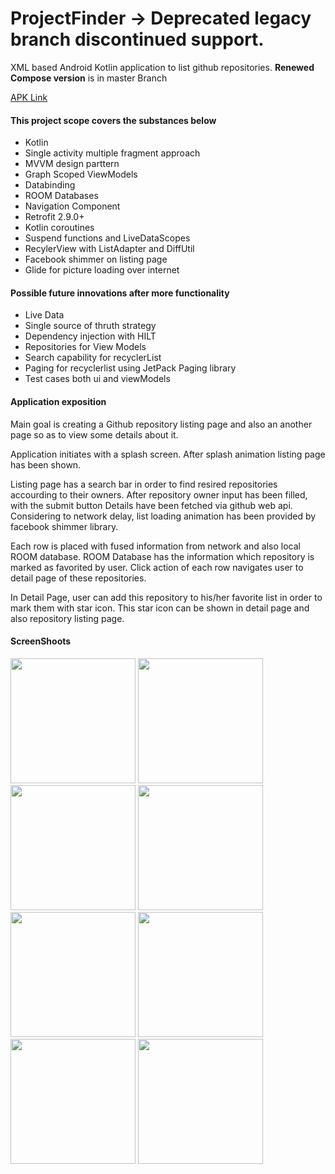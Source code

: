 # ProjectFinder -> Deprecated legacy branch discontinued support.
XML based Android Kotlin application to list github repositories. **Renewed Compose version** is in master Branch

[APK Link](https://drive.google.com/file/d/1mm8JB28nzSraKZ_Fm3KKdjM7dLMxtYSv/view?usp=sharing)

#### This project scope covers the substances below
* Kotlin 
* Single activity multiple fragment approach
* MVVM design parttern
* Graph Scoped ViewModels
* Databinding
* ROOM Databases
* Navigation Component
* Retrofit 2.9.0+
* Kotlin coroutines
* Suspend functions and LiveDataScopes
* RecylerView with ListAdapter and DiffUtil
* Facebook shimmer on listing page
* Glide for picture loading over internet

#### Possible future innovations after more functionality
* Live Data
* Single source of thruth strategy
* Dependency injection with HILT
* Repositories for View Models
* Search capability for recyclerList
* Paging for recyclerlist using JetPack Paging library
* Test cases both ui and viewModels

#### Application exposition
Main goal is creating a Github repository listing page and also an another page so as to view some details about it. 

Application initiates with a splash screen. After splash animation listing page has been shown. 

Listing page has a search bar in order to find resired repositories accourding to their owners. After repository owner input has been filled, with the submit button 
Details have been fetched via github web api. Considering to network delay, list loading animation has been provided by facebook shimmer library. 

Each row is placed with fused information from network and also local ROOM database. ROOM Database has the information which repository is marked as favorited by user.
Click action of each row navigates user to detail page of these repositories.

In Detail Page, user can add this repository to his/her favorite list in order to mark them with star icon. This star icon can be shown in detail page and also repository listing page.

#### ScreenShoots
<img src="https://github.com/AttilaAKINCI/repoListing/blob/legacy/app/appScreenShoots/device-2020-09-27-141948.png" width="200">   <img src="https://github.com/AttilaAKINCI/repoListing/blob/legacy/app/appScreenShoots/device-2020-09-27-142009.png" width="200">   <img src="https://github.com/AttilaAKINCI/repoListing/blob/legacy/app/appScreenShoots/device-2020-09-27-142147.png" width="200">   <img src="https://github.com/AttilaAKINCI/repoListing/blob/legacy/app/appScreenShoots/device-2020-09-27-142037.png" width="200">   <img src="https://github.com/AttilaAKINCI/repoListing/blob/legacy/app/appScreenShoots/device-2020-09-27-142207.png" width="200">   <img src="https://github.com/AttilaAKINCI/repoListing/blob/legacy/app/appScreenShoots/device-2020-09-27-142216.png" width="200">   <img src="https://github.com/AttilaAKINCI/repoListing/blob/legacy/app/appScreenShoots/device-2020-09-27-142224.png" width="200">   <img src="https://github.com/AttilaAKINCI/repoListing/blob/legacy/app/appScreenShoots/device-2020-09-27-142251.png" width="200">


